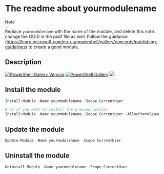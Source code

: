 # The readme about yourmodulename

> [!NOTE]
> Replace `yourmodulename` with the name of the module, and delete this note. change the GUID in the psd1 file as well.
> Follow the guidance (https://learn.microsoft.com/en-us/powershell/gallery/concepts/publishing-guidelines) to create a good module.

## Description


[![PowerShell Gallery Version](https://img.shields.io/powershellgallery/v/yourmodulename?label=yourmodulename)](https://www.powershellgallery.com/packages/yourmodulename) [![PowerShell Gallery](https://img.shields.io/powershellgallery/dt/yourmodulename)](https://www.powershellgallery.com/packages/yourmodulename) [![](https://img.shields.io/badge/change-logs-blue)](CHANGELOG.md) 


## Install the module

```powershell
Install-Module -Name yourmodulename -Scope CurrentUser

# or if you want to install the preview version
Install-Module -Name yourmodulename -Scope CurrentUser -AllowPrerelease
```

## Update the module

```powershell
Update-Module -Name yourmodulename -Scope CurrentUser
```

## Uninstall the module

```powershell
Uninstall-Module -Name yourmodulename -Scope CurrentUser
```